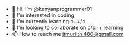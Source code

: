 - 👋 Hi, I’m @kenyanprogrammer01
- 👀 I’m interested in coding
- 🌱 I’m currently learning c++/c
- 💞️ I’m looking to collaborate on c/c++ learning
- 📫 How to reach me jtmuriithi480@gmail.com

<!---
kenyanprogrammer01/kenyanprogrammer01 is a ✨ special ✨ repository because its `README.md` (this file) appears on your GitHub profile.
You can click the Preview link to take a look at your changes.
--->
